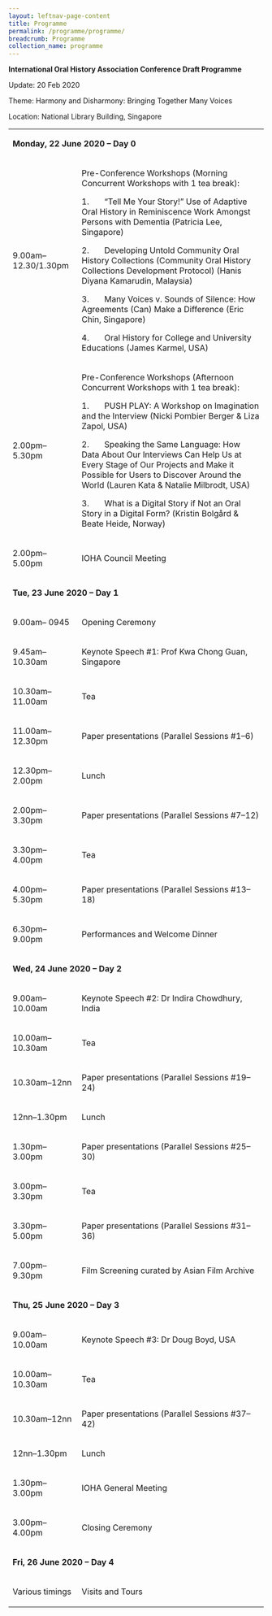 ```yaml
---
layout: leftnav-page-content
title: Programme
permalink: /programme/programme/
breadcrumb: Programme
collection_name: programme
---
```


**International Oral History Association Conference 
Draft Programme**

Update: 20 Feb 2020

 

Theme: Harmony and Disharmony: Bringing Together Many Voices

Location: National Library Building, Singapore

<table>
<tbody>
<tr>
<td colspan="2" width="471">
<p><b>Monday, 22 June 2020 &ndash; Day 0</b></p>
</td>
</tr>
<tr>
<td width="120">
<p>9.00am&ndash;12.30/1.30pm</p>
</td>
<td width="351">
<p>Pre-Conference Workshops (Morning Concurrent Workshops with 1 tea break):</p>
<p>1.&nbsp;&nbsp;&nbsp;&nbsp;&nbsp;&nbsp; &ldquo;Tell Me Your Story!&rdquo; Use of Adaptive Oral History in Reminiscence Work Amongst Persons with Dementia (Patricia Lee, Singapore)</p>
<p>2.&nbsp;&nbsp;&nbsp;&nbsp;&nbsp;&nbsp; Developing Untold Community Oral History Collections (Community Oral History Collections Development Protocol) (Hanis Diyana Kamarudin, Malaysia)</p>
<p>3.&nbsp;&nbsp;&nbsp;&nbsp;&nbsp;&nbsp; Many Voices v. Sounds of Silence: How Agreements (Can) Make a Difference (Eric Chin, Singapore)</p>
<p>4.&nbsp;&nbsp;&nbsp;&nbsp;&nbsp;&nbsp; Oral History for College and University Educations (James Karmel, USA)</p>
</td>
</tr>
<tr>
<td width="120">
<p>2.00pm&ndash;5.30pm</p>
</td>
<td width="351">
<p>Pre-Conference Workshops (Afternoon Concurrent Workshops with 1 tea break):</p>
<p>1.&nbsp;&nbsp;&nbsp;&nbsp;&nbsp;&nbsp; PUSH PLAY: A Workshop on Imagination and the Interview (Nicki Pombier Berger &amp; Liza Zapol, USA)</p>
<p>2.&nbsp;&nbsp;&nbsp;&nbsp;&nbsp;&nbsp; Speaking the Same Language: How Data About Our Interviews Can Help Us at Every Stage of Our Projects and Make it Possible for Users to Discover Around the World (Lauren Kata &amp; Natalie Milbrodt, USA)</p>
<p>3.&nbsp;&nbsp;&nbsp;&nbsp;&nbsp;&nbsp; What is a Digital Story if Not an Oral Story in a Digital Form? (Kristin Bolg&aring;rd &amp; Beate Heide, Norway)</p>
</td>
</tr>
<tr>
<td width="120">
<p>2.00pm&ndash;5.00pm</p>
</td>
<td width="351">
<p>IOHA Council Meeting</p>
</td>
</tr>
<tr>
<td colspan="2" width="471">
<p><b>Tue, 23 June 2020 &ndash; Day 1</b></p>
</td>
</tr>
<tr>
<td width="120">
<p>9.00am&ndash; 0945</p>
</td>
<td width="351">
<p>Opening Ceremony</p>
</td>
</tr>
<tr>
<td width="120">
<p>9.45am&ndash;10.30am</p>
</td>
<td width="351">
<p>Keynote Speech #1: Prof Kwa Chong Guan, Singapore</p>
</td>
</tr>
<tr>
<td width="120">
<p>10.30am&ndash;11.00am</p>
</td>
<td width="351">
<p>Tea</p>
</td>
</tr>
<tr>
<td width="120">
<p>11.00am&ndash;12.30pm</p>
</td>
<td width="351">
<p>Paper presentations (Parallel Sessions #1&ndash;6)</p>
</td>
</tr>
<tr>
<td width="120">
<p>12.30pm&ndash;2.00pm</p>
</td>
<td width="351">
<p>Lunch</p>
</td>
</tr>
<tr>
<td width="120">
<p>2.00pm&ndash;3.30pm</p>
</td>
<td width="351">
<p>Paper presentations (Parallel Sessions #7&ndash;12)</p>
</td>
</tr>
<tr>
<td width="120">
<p>3.30pm&ndash;4.00pm</p>
</td>
<td width="351">
<p>Tea</p>
</td>
</tr>
<tr>
<td width="120">
<p>4.00pm&ndash;5.30pm</p>
</td>
<td width="351">
<p>Paper presentations (Parallel Sessions #13&ndash;18)</p>
</td>
</tr>
<tr>
<td width="120">
<p>6.30pm&ndash;9.00pm</p>
</td>
<td width="351">
<p>Performances and Welcome Dinner</p>
</td>
</tr>
<tr>
<td colspan="2" width="471">
<p><b>Wed, 24 June 2020 &ndash; Day 2</b></p>
</td>
</tr>
<tr>
<td width="120">
<p>9.00am&ndash;10.00am</p>
</td>
<td width="351">
<p>Keynote Speech #2: Dr Indira Chowdhury, India</p>
</td>
</tr>
<tr>
<td width="120">
<p>10.00am&ndash;10.30am</p>
</td>
<td width="351">
<p>Tea</p>
</td>
</tr>
<tr>
<td width="120">
<p>10.30am&ndash;12nn</p>
</td>
<td width="351">
<p>Paper presentations (Parallel Sessions #19&ndash;24)</p>
</td>
</tr>
<tr>
<td width="120">
<p>12nn&ndash;1.30pm</p>
</td>
<td width="351">
<p>Lunch</p>
</td>
</tr>
<tr>
<td width="120">
<p>1.30pm&ndash;3.00pm</p>
</td>
<td width="351">
<p>Paper presentations (Parallel Sessions #25&ndash;30)</p>
</td>
</tr>
<tr>
<td width="120">
<p>3.00pm&ndash;3.30pm</p>
</td>
<td width="351">
<p>Tea</p>
</td>
</tr>
<tr>
<td width="120">
<p>3.30pm&ndash;5.00pm</p>
</td>
<td width="351">
<p>Paper presentations (Parallel Sessions #31&ndash;36)</p>
</td>
</tr>
<tr>
<td width="120">
<p>7.00pm&ndash;9.30pm</p>
</td>
<td width="351">
<p>Film Screening curated by Asian Film Archive</p>
</td>
</tr>
<tr>
<td colspan="2" width="471">
<p><b>Thu, 25 June 2020 &ndash; Day 3</b></p>
</td>
</tr>
<tr>
<td width="120">
<p>9.00am&ndash;10.00am</p>
</td>
<td width="351">
<p>Keynote Speech #3: Dr Doug Boyd, USA</p>
</td>
</tr>
<tr>
<td width="120">
<p>10.00am&ndash;10.30am</p>
</td>
<td width="351">
<p>Tea</p>
</td>
</tr>
<tr>
<td width="120">
<p>10.30am&ndash;12nn</p>
</td>
<td width="351">
<p>Paper presentations (Parallel Sessions #37&ndash;42)</p>
</td>
</tr>
<tr>
<td width="120">
<p>12nn&ndash;1.30pm</p>
</td>
<td width="351">
<p>Lunch</p>
</td>
</tr>
<tr>
<td width="120">
<p>1.30pm&ndash;3.00pm</p>
</td>
<td width="351">
<p>IOHA General Meeting</p>
</td>
</tr>
<tr>
<td width="120">
<p>3.00pm&ndash;4.00pm</p>
</td>
<td width="351">
<p>Closing Ceremony</p>
</td>
</tr>
<tr>
<td colspan="2" width="471">
<p><b>Fri, 26 June 2020 &ndash; Day 4</b></p>
</td>
</tr>
<tr>
<td width="120">
<p>Various timings</p>
</td>
<td width="351">
<p>Visits and Tours</p>
</td>
</tr>
</tbody>
</table>
<p>&nbsp;</p>